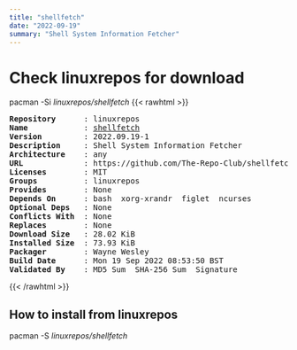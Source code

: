 ```yaml
---
title: "shellfetch"
date: "2022-09-19"
summary: "Shell System Information Fetcher"
---
```


# Check linuxrepos for download

pacman -Si *linuxrepos/shellfetch*
{{< rawhtml >}}
<pre class="highlight">
<b>Repository</b>      : linuxrepos
<b>Name</b>            : <a href="../../static/x86_64/shellfetch-2022.09.19-1-any.pkg.tar.zst">shellfetch</a>
<b>Version</b>         : 2022.09.19-1
<b>Description</b>     : Shell System Information Fetcher
<b>Architecture</b>    : any
<b>URL</b>             : https://github.com/The-Repo-Club/shellfetch
<b>Licenses</b>        : MIT
<b>Groups</b>          : linuxrepos
<b>Provides</b>        : None
<b>Depends On</b>      : bash  xorg-xrandr  figlet  ncurses
<b>Optional Deps</b>   : None
<b>Conflicts With</b>  : None
<b>Replaces</b>        : None
<b>Download Size</b>   : 28.02 KiB
<b>Installed Size</b>  : 73.93 KiB
<b>Packager</b>        : Wayne Wesley <wayne6324@gmail.com>
<b>Build Date</b>      : Mon 19 Sep 2022 08:53:50 BST
<b>Validated By</b>    : MD5 Sum  SHA-256 Sum  Signature
</pre>
{{< /rawhtml >}}
## How to install from linuxrepos

pacman -S *linuxrepos/shellfetch*
